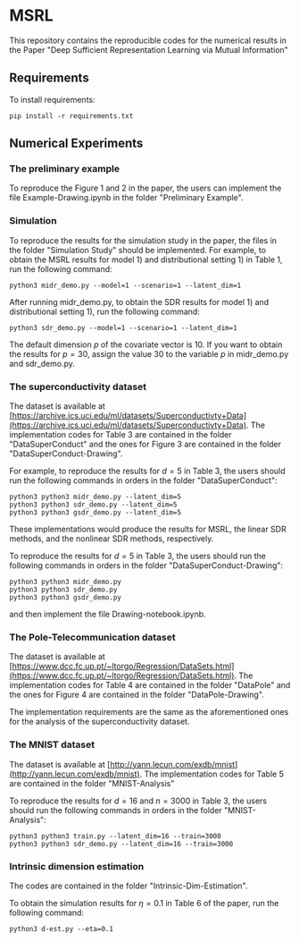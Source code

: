 # MSRL
This repository contains the reproducible codes for the numerical results in the Paper "Deep Sufficient Representation Learning via Mutual Information"

## Requirements

To install requirements:

    pip install -r requirements.txt

## Numerical Experiments

### The preliminary example

To reproduce the Figure 1 and 2 in the paper, the users can implement the file Example-Drawing.ipynb in the folder "Preliminary Example".

### Simulation

To reproduce the results for the simulation study in the paper, the files in the folder "Simulation Study" should be implemented. For example, to obtain the MSRL results for model 1) and distributional setting 1) in Table 1, run the following command:

    python3 midr_demo.py --model=1 --scenario=1 --latent_dim=1
    
After running midr_demo.py, to obtain the SDR results for model 1) and distributional setting 1), run the following command:
    
    python3 sdr_demo.py --model=1 --scenario=1 --latent_dim=1
    
The default dimension $p$ of the covariate vector is 10. If you want to obtain the results for $p=30$, assign the value 30 to the variable $p$ in midr_demo.py and sdr_demo.py.

### The superconductivity dataset

The dataset is available at [https://archive.ics.uci.edu/ml/datasets/Superconductivty+Data](https://archive.ics.uci.edu/ml/datasets/Superconductivty+Data). The implementation codes for Table 3 are contained in the folder "DataSuperConduct" and the ones for Figure 3 are contained in the folder "DataSuperConduct-Drawing".

For example, to reproduce the results for $d=5$ in Table 3, the users should run the following commands in orders in the folder "DataSuperConduct":

    python3 python3 midr_demo.py --latent_dim=5
    python3 python3 sdr_demo.py --latent_dim=5
    python3 python3 gsdr_demo.py --latent_dim=5
    
These implementations would produce the results for MSRL, the linear SDR methods, and the nonlinear SDR methods, respectively.

To reproduce the results for $d=5$ in Table 3, the users should run the following commands in orders in the folder "DataSuperConduct-Drawing":

    python3 python3 midr_demo.py
    python3 python3 sdr_demo.py
    python3 python3 gsdr_demo.py
    
and then implement the file Drawing-notebook.ipynb.

### The Pole-Telecommunication dataset

The dataset is available at [https://www.dcc.fc.up.pt/~ltorgo/Regression/DataSets.html](https://www.dcc.fc.up.pt/~ltorgo/Regression/DataSets.html). The implementation codes for Table 4 are contained in the folder "DataPole" and the ones for Figure 4 are contained in the folder "DataPole-Drawing".

The implementation requirements are the same as the aforementioned ones for the analysis of the superconductivity dataset.

### The MNIST dataset

The dataset is available at [http://yann.lecun.com/exdb/mnist](http://yann.lecun.com/exdb/mnist).  The implementation codes for Table 5 are contained in the folder "MNIST-Analysis"

To reproduce the results for $d=16$ and $n=3000$ in Table 3, the users should run the following commands in orders in the folder "MNIST-Analysis":

    python3 python3 train.py --latent_dim=16 --train=3000
    python3 python3 sdr_demo.py --latent_dim=16 --train=3000

### Intrinsic dimension estimation

The codes are contained in the folder "Intrinsic-Dim-Estimation".

To obtain the simulation results for $\eta=0.1$ in Table 6 of the paper, run the following command:

    python3 d-est.py --eta=0.1
